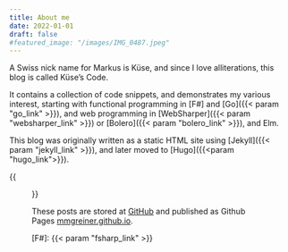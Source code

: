 ```yaml
---
title: About me
date: 2022-01-01
draft: false
#featured_image: "/images/IMG_0487.jpeg"
---
```


A Swiss nick name for Markus is Küse, and since I love alliterations, this blog is called Küse’s Code.

It contains a collection of code snippets, and demonstrates my various interest, starting with functional programming
in [F#] and [Go]({{< param "go_link" >}}), and web programming 
in [WebSharper]({{< param "websharper_link" >}}) or [Bolero]({{< param "bolero_link" >}}), and Elm.

This blog was originally written as a static HTML site using [Jekyll]({{< param "jekyll_link" >}}), and later moved 
to [Hugo]({{<param "hugo_link">}}).

{{<figure src="/images/IMG_0524.jpeg" title="Sky Parkway, VA">}}

These posts are stored at [GitHub](https://github.com/mmgreiner/mmgreiner.github.io) and published as Github Pages [mmgreiner.github.io](https://mmgreiner.github.io/).


[F#]: {{< param "fsharp_link" >}}